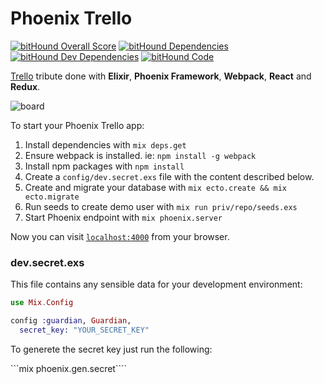 # Phoenix Trello

[![bitHound Overall Score](https://www.bithound.io/github/bigardone/phoenix-trello/badges/score.svg)](https://www.bithound.io/github/bigardone/phoenix-trello)
[![bitHound Dependencies](https://www.bithound.io/github/bigardone/phoenix-trello/badges/dependencies.svg)](https://www.bithound.io/github/bigardone/phoenix-trello/master/dependencies/npm)
[![bitHound Dev Dependencies](https://www.bithound.io/github/bigardone/phoenix-trello/badges/devDependencies.svg)](https://www.bithound.io/github/bigardone/phoenix-trello/master/dependencies/npm)
[![bitHound Code](https://www.bithound.io/github/bigardone/phoenix-trello/badges/code.svg)](https://www.bithound.io/github/bigardone/phoenix-trello)

[Trello](http://trello.com) tribute done with **Elixir**, **Phoenix Framework**, **Webpack**, **React** and **Redux**.

![`board`](http://codeloveandboards.com/images/blog/trello_tribute_pt_1/sign-in-a8fa19da.jpg)

To start your Phoenix Trello app:

  1. Install dependencies with `mix deps.get`
  2. Ensure webpack is installed. ie: `npm install -g webpack`
  3. Install npm packages with `npm install`
  4. Create a ```config/dev.secret.exs``` file with the content described below.
  5. Create and migrate your database with `mix ecto.create && mix ecto.migrate`
  6. Run seeds to create demo user with `mix run priv/repo/seeds.exs`
  7. Start Phoenix endpoint with `mix phoenix.server`

Now you can visit [`localhost:4000`](http://localhost:4000) from your browser.

### dev.secret.exs
This file contains any sensible data for your development environment:

```elixir
use Mix.Config

config :guardian, Guardian,
  secret_key: "YOUR_SECRET_KEY"
```

To generete the secret key just run the following:

```mix phoenix.gen.secret````


